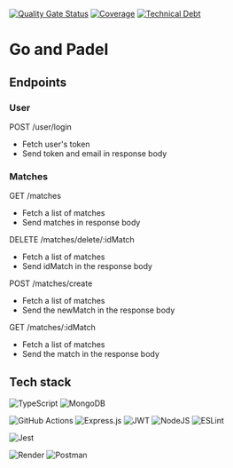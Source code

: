 [![Quality Gate Status](https://sonarcloud.io/api/project_badges/measure?project=isdi-coders-2023_Ana-Coronel-Final-Project-back-202301-bcn&metric=alert_status)](https://sonarcloud.io/summary/new_code?id=isdi-coders-2023_Ana-Coronel-Final-Project-back-202301-bcn)
[![Coverage](https://sonarcloud.io/api/project_badges/measure?project=isdi-coders-2023_Ana-Coronel-Final-Project-back-202301-bcn&metric=coverage)](https://sonarcloud.io/summary/new_code?id=isdi-coders-2023_Ana-Coronel-Final-Project-back-202301-bcn)
[![Technical Debt](https://sonarcloud.io/api/project_badges/measure?project=isdi-coders-2023_Ana-Coronel-Final-Project-back-202301-bcn&metric=sqale_index)](https://sonarcloud.io/summary/new_code?id=isdi-coders-2023_Ana-Coronel-Final-Project-back-202301-bcn)

# **Go and Padel**

## **Endpoints**

### **User**

POST /user/login

- Fetch user's token
- Send token and email in response body

### **Matches**

GET /matches

- Fetch a list of matches
- Send matches in response body

DELETE /matches/delete/:idMatch

- Fetch a list of matches
- Send idMatch in the response body

POST /matches/create

- Fetch a list of matches
- Send the newMatch in the response body

GET /matches/:idMatch

- Fetch a list of matches
- Send the match in the response body

## **Tech stack**

![TypeScript](https://img.shields.io/badge/typescript-%23007ACC.svg?style=for-the-badge&logo=typescript&logoColor=white)
![MongoDB](https://img.shields.io/badge/MongoDB-%234ea94b.svg?style=for-the-badge&logo=mongodb&logoColor=white)

![GitHub Actions](https://img.shields.io/badge/github%20actions-%232671E5.svg?style=for-the-badge&logo=githubactions&logoColor=white)
![Express.js](https://img.shields.io/badge/express.js-%23404d59.svg?style=for-the-badge&logo=express&logoColor=%2361DAFB)
![JWT](https://img.shields.io/badge/JWT-black?style=for-the-badge&logo=JSON%20web%20tokens)
![NodeJS](https://img.shields.io/badge/node.js-6DA55F?style=for-the-badge&logo=node.js&logoColor=white)
![ESLint](https://img.shields.io/badge/ESLint-4B3263?style=for-the-badge&logo=eslint&logoColor=white)

![Jest](https://img.shields.io/badge/-jest-%23C21325?style=for-the-badge&logo=jest&logoColor=white)

![Render](https://img.shields.io/badge/Render-%46E3B7.svg?style=for-the-badge&logo=render&logoColor=white)
![Postman](https://img.shields.io/badge/Postman-FF6C37?style=for-the-badge&logo=postman&logoColor=white)
